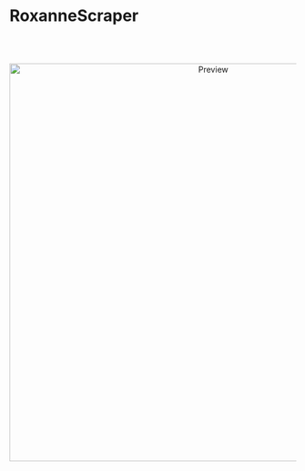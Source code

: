 # RoxanneScraper
  <br/>
  <br/>
  <p align="center">
  <img alt="Preview" width="700" alt="Roxane" src="https://user-images.githubusercontent.com/80784394/126297549-999b8e36-731a-4628-a073-c2e69ca03d35.jpg"/>
  <br/>
